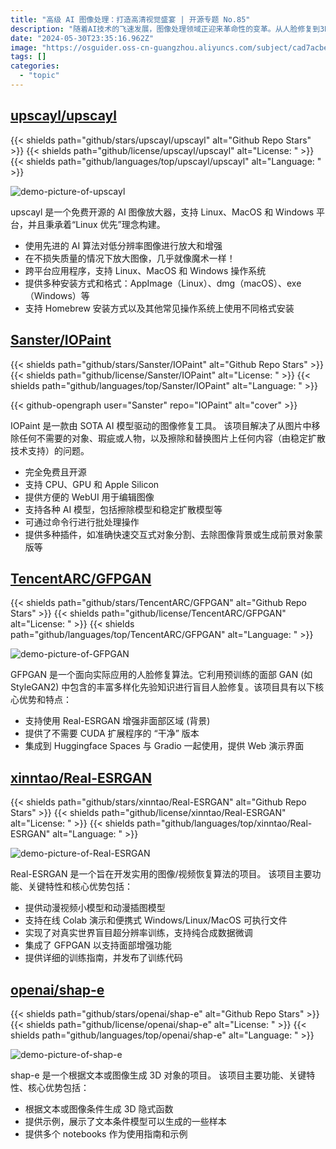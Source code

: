 ```yaml
---
title: "高级 AI 图像处理：打造高清视觉盛宴 | 开源专题 No.85"
description: "随着AI技术的飞速发展，图像处理领域正迎来革命性的变革。从人脸修复到3D对象生成，这些开源项目不仅展示了AI技术的前沿进展，也为开发者和用户提供了强大的工具和解决方案。"
date: "2024-05-30T23:35:16.962Z"
image: "https://osguider.oss-cn-guangzhou.aliyuncs.com/subject/cad7acbec12aec8c6195cdc3ff2bae8a.png"
tags: []
categories:
  - "topic"
---
```


## [upscayl/upscayl](https://github.com/upscayl/upscayl)

{{< shields path="github/stars/upscayl/upscayl" alt="Github Repo Stars" >}} {{< shields path="github/license/upscayl/upscayl" alt="License: " >}} {{< shields path="github/languages/top/upscayl/upscayl" alt="Language: " >}}

![demo-picture-of-upscayl](https://static.osguider.com/subject/github/upscayl/upscayl/c2b86df802435d1a3193a0d5458febc5.jpeg)

upscayl 是一个免费开源的 AI 图像放大器，支持 Linux、MacOS 和 Windows 平台，并且秉承着“Linux 优先”理念构建。

- 使用先进的 AI 算法对低分辨率图像进行放大和增强
- 在不损失质量的情况下放大图像，几乎就像魔术一样！
- 跨平台应用程序，支持 Linux、MacOS 和 Windows 操作系统
- 提供多种安装方式和格式：AppImage（Linux）、dmg（macOS）、exe（Windows）等
- 支持 Homebrew 安装方式以及其他常见操作系统上使用不同格式安装
  
## [Sanster/IOPaint](https://github.com/Sanster/IOPaint)

{{< shields path="github/stars/Sanster/IOPaint" alt="Github Repo Stars" >}} {{< shields path="github/license/Sanster/IOPaint" alt="License: " >}} {{< shields path="github/languages/top/Sanster/IOPaint" alt="Language: " >}}

{{< github-opengraph user="Sanster" repo="IOPaint" alt="cover" >}}

IOPaint 是一款由 SOTA AI 模型驱动的图像修复工具。
该项目解决了从图片中移除任何不需要的对象、瑕疵或人物，以及擦除和替换图片上任何内容（由稳定扩散技术支持）的问题。

- 完全免费且开源
- 支持 CPU、GPU 和 Apple Silicon
- 提供方便的 WebUI 用于编辑图像
- 支持各种 AI 模型，包括擦除模型和稳定扩散模型等
- 可通过命令行进行批处理操作
- 提供多种插件，如准确快速交互式对象分割、去除图像背景或生成前景对象蒙版等
  
## [TencentARC/GFPGAN](https://github.com/TencentARC/GFPGAN)

{{< shields path="github/stars/TencentARC/GFPGAN" alt="Github Repo Stars" >}} {{< shields path="github/license/TencentARC/GFPGAN" alt="License: " >}} {{< shields path="github/languages/top/TencentARC/GFPGAN" alt="Language: " >}}

![demo-picture-of-GFPGAN](https://picgo-daily.oss-cn-guangzhou.aliyuncs.com/picgo-daily/2023/32865e7e23747ba67e1eac954a346214.jpeg)

GFPGAN 是一个面向实际应用的人脸修复算法。它利用预训练的面部 GAN (如 StyleGAN2) 中包含的丰富多样化先验知识进行盲目人脸修复。该项目具有以下核心优势和特点：

- 支持使用 Real-ESRGAN 增强非面部区域 (背景)
- 提供了不需要 CUDA 扩展程序的 “干净” 版本
- 集成到 Huggingface Spaces 与 Gradio 一起使用，提供 Web 演示界面
  
## [xinntao/Real-ESRGAN](https://github.com/xinntao/Real-ESRGAN)

{{< shields path="github/stars/xinntao/Real-ESRGAN" alt="Github Repo Stars" >}} {{< shields path="github/license/xinntao/Real-ESRGAN" alt="License: " >}} {{< shields path="github/languages/top/xinntao/Real-ESRGAN" alt="Language: " >}}

![demo-picture-of-Real-ESRGAN](https://static.osguider.com/subject/github/xinntao/Real-ESRGAN/4842915ef58467de8072e75c25b8d133.jpg)

Real-ESRGAN 是一个旨在开发实用的图像/视频恢复算法的项目。
该项目主要功能、关键特性和核心优势包括：

- 提供动漫视频小模型和动漫插图模型
- 支持在线 Colab 演示和便携式 Windows/Linux/MacOS 可执行文件
- 实现了对真实世界盲目超分辨率训练，支持纯合成数据微调
- 集成了 GFPGAN 以支持面部增强功能
- 提供详细的训练指南，并发布了训练代码
  
## [openai/shap-e](https://github.com/openai/shap-e)

{{< shields path="github/stars/openai/shap-e" alt="Github Repo Stars" >}} {{< shields path="github/license/openai/shap-e" alt="License: " >}} {{< shields path="github/languages/top/openai/shap-e" alt="Language: " >}}

![demo-picture-of-shap-e](https://picgo-daily.oss-cn-guangzhou.aliyuncs.com/picgo-daily/2023/dc82986229575a52851faccdb412fd7a.gif)

shap-e 是一个根据文本或图像生成 3D 对象的项目。
该项目主要功能、关键特性、核心优势包括：

- 根据文本或图像条件生成 3D 隐式函数
- 提供示例，展示了文本条件模型可以生成的一些样本
- 提供多个 notebooks 作为使用指南和示例
  
